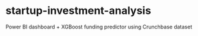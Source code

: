 # startup-investment-analysis
Power BI dashboard + XGBoost funding predictor using Crunchbase dataset

